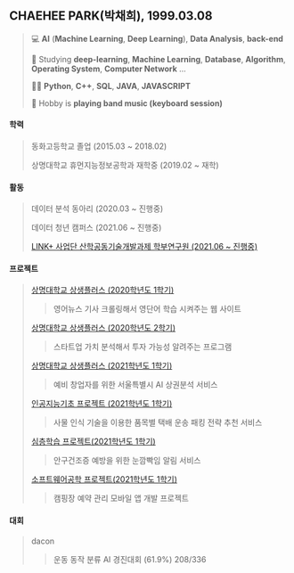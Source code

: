 ## CHAEHEE PARK(박채희), 1999.03.08
> 💻 **AI** (**Machine Learning**, **Deep Learning**), **Data Analysis**, **back-end**
> 
> 📝 Studying **deep-learning**, **Machine Learning**, **Database**, **Algorithm**, **Operating System**, **Computer Network** ... 
> 
> 👩‍💻 **Python**, **C++**, **SQL**, **JAVA**, **JAVASCRIPT**
> 
> 🎹 Hobby is **playing band music (keyboard session)**


#### 학력  
>동화고등학교 졸업 (2015.03 ~ 2018.02) 
>
>상명대학교 휴먼지능정보공학과 재학중 (2019.02 ~ 재학)


#### 활동
>데이터 분석 동아리 (2020.03 ~ 진행중)
>
>데이터 청년 캠퍼스 (2021.06 ~ 진행중)
>
>[LINK+ 사업단 산학공동기술개발과제 학부연구원 (2021.06 ~ 진행중)](http://github.com/ChaeheePark/RCNN_PROJECT)


#### 프로젝트
>[상명대학교 상생플러스 (2020학년도 1학기)](http://github.com/ChaeheePark/LEWA)
>> 영어뉴스 기사 크롤링해서 영단어 학습 시켜주는 웹 사이트 
>> 
>[상명대학교 상생플러스 (2020학년도 2학기)](https://github.com/ChaeheePark/DATA_IS_FUTURE)
>> 스타트업 가치 분석해서 투자 가능성 알려주는 프로그램
>>
>[상명대학교 상생플러스 (2021학년도 1학기)](https://github.com/ChaeheePark/commercial_analysis)
>> 예비 창업자를 위한 서울특별시 AI 상권분석 서비스
>> 
>[인공지능기초 프로젝트 (2021학년도 1학기)](http://github.com/ChaeheePark/SMUS)
>> 사물 인식 기술을 이용한 품목별 택배 운송 패킹 전략 추천 서비스 
>> 
>[심층학습 프로젝트(2021학년도 1학기)](https://github.com/smu-deep-learning-project)
>> 안구건조증 예방을 위한 눈깜빡임 알림 서비스
>> 
>[소프트웨어공학 프로젝트(2021학년도 1학기)](https://github.com/smu-sw-engineering)
>> 캠핑장 예약 관리 모바일 앱 개발 프로젝트

#### 대회
>dacon
>>운동 동작 분류 AI 경진대회 (61.9%) 208/336
